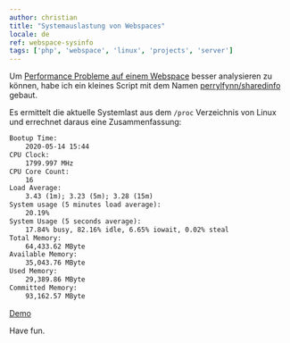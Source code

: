 ```yaml
---
author: christian
title: "Systemauslastung von Webspaces"
locale: de
ref: webspace-sysinfo
tags: ['php', 'webspace', 'linux', 'projects', 'server']
---
```


Um [Performance Probleme auf einem Webspace][nc] besser analysieren zu können,
habe ich ein kleines Script mit dem Namen [perrylfynn/sharedinfo][git] gebaut.

Es ermittelt die aktuelle Systemlast aus dem `/proc` Verzeichnis
von Linux und errechnet daraus eine Zusammenfassung:

```txt
Bootup Time:
    2020-05-14 15:44
CPU Clock:
    1799.997 MHz
CPU Core Count:
    16
Load Average:
    3.43 (1m); 3.23 (5m); 3.28 (15m)
System usage (5 minutes load average):
    20.19%
System Usage (5 seconds average):
    17.84% busy, 82.16% idle, 6.65% iowait, 0.02% steal
Total Memory:
    64,433.62 MByte
Available Memory:
    35,043.76 MByte
Used Memory:
    29,389.86 MByte
Committed Memory:
    93,162.57 MByte
```

[Demo][demo]

Have fun.

[nc]: https://forum.netcup.de/anwendung/wcp-webhosting-control-panel/p137503-load-auf-webhosting-8000/#post137503
[git]: https://github.com/perryflynn/sharedinfo
[demo]: https://hacks.hosting109020.a2f12.netcup.net/

